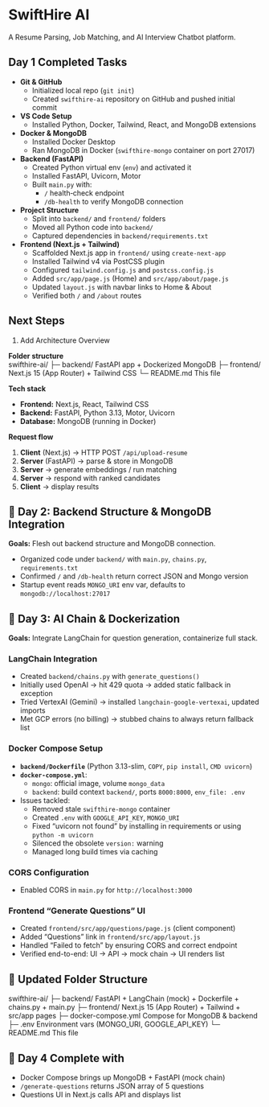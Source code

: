 # SwiftHire AI

A Resume Parsing, Job Matching, and AI Interview Chatbot platform.

## Day 1 Completed Tasks

- **Git & GitHub**  
  - Initialized local repo (`git init`)  
  - Created `swifthire-ai` repository on GitHub and pushed initial commit  
- **VS Code Setup**  
  - Installed Python, Docker, Tailwind, React, and MongoDB extensions  
- **Docker & MongoDB**  
  - Installed Docker Desktop  
  - Ran MongoDB in Docker (`swifthire-mongo` container on port 27017)  
- **Backend (FastAPI)**  
  - Created Python virtual env (`env`) and activated it  
  - Installed FastAPI, Uvicorn, Motor  
  - Built `main.py` with:  
    - `/` health‐check endpoint  
    - `/db-health` to verify MongoDB connection  
- **Project Structure**  
  - Split into `backend/` and `frontend/` folders  
  - Moved all Python code into `backend/`  
  - Captured dependencies in `backend/requirements.txt`  
- **Frontend (Next.js + Tailwind)**  
  - Scaffolded Next.js app in `frontend/` using `create-next-app`  
  - Installed Tailwind v4 via PostCSS plugin  
  - Configured `tailwind.config.js` and `postcss.config.js`  
  - Added `src/app/page.js` (Home) and `src/app/about/page.js`  
  - Updated `layout.js` with navbar links to Home & About  
  - Verified both `/` and `/about` routes  

## Next Steps
1. Add Architecture Overview  

**Folder structure**  
swifthire-ai/ ├─ backend/ FastAPI app + Dockerized MongoDB
├─ frontend/ Next.js 15 (App Router) + Tailwind CSS
└─ README.md This file

**Tech stack**  
- **Frontend:** Next.js, React, Tailwind CSS  
- **Backend:** FastAPI, Python 3.13, Motor, Uvicorn  
- **Database:** MongoDB (running in Docker)

**Request flow**  
1. **Client** (Next.js) → HTTP POST `/api/upload-resume`  
2. **Server** (FastAPI) → parse & store in MongoDB  
3. **Server** → generate embeddings / run matching  
4. **Server** → respond with ranked candidates  
5. **Client** → display results


## 📅 Day 2: Backend Structure & MongoDB Integration

**Goals:** Flesh out backend structure and MongoDB connection.

- Organized code under `backend/` with `main.py`, `chains.py`, `requirements.txt`
- Confirmed `/` and `/db-health` return correct JSON and Mongo version
- Startup event reads `MONGO_URI` env var, defaults to `mongodb://localhost:27017`



## 📅 Day 3: AI Chain & Dockerization

**Goals:** Integrate LangChain for question generation, containerize full stack.

### LangChain Integration

- Created `backend/chains.py` with `generate_questions()`
- Initially used OpenAI → hit 429 quota → added static fallback in exception
- Tried VertexAI (Gemini) → installed `langchain-google-vertexai`, updated imports
- Met GCP errors (no billing) → stubbed chains to always return fallback list

### Docker Compose Setup

- **`backend/Dockerfile`** (Python 3.13-slim, `COPY`, `pip install`, `CMD uvicorn`)
- **`docker-compose.yml`**:
  - `mongo`: official image, volume `mongo_data`
  - `backend`: build context `backend/`, ports `8000:8000`, `env_file: .env`
- Issues tackled:
  - Removed stale `swifthire-mongo` container
  - Created `.env` with `GOOGLE_API_KEY`, `MONGO_URI`
  - Fixed “uvicorn not found” by installing in requirements or using `python -m uvicorn`
  - Silenced the obsolete `version:` warning
  - Managed long build times via caching

### CORS Configuration

- Enabled CORS in `main.py` for `http://localhost:3000`

### Frontend “Generate Questions” UI

- Created `frontend/src/app/questions/page.js` (client component)
- Added “Questions” link in `frontend/src/app/layout.js`
- Handled “Failed to fetch” by ensuring CORS and correct endpoint
- Verified end-to-end: UI → API → mock chain → UI renders list


## 📁 Updated Folder Structure
swifthire-ai/ 
├─ backend/ FastAPI + LangChain (mock) + Dockerfile + chains.py + main.py 
├─ frontend/ Next.js 15 (App Router) + Tailwind + src/app pages 
├─ docker-compose.yml Compose for MongoDB & backend 
├─ .env Environment vars (MONGO_URI, GOOGLE_API_KEY) 
└─ README.md This file

## 🔧 Day 4 Complete with 

- Docker Compose brings up MongoDB + FastAPI (mock chain)  
- `/generate-questions` returns JSON array of 5 questions  
- Questions UI in Next.js calls API and displays list  


